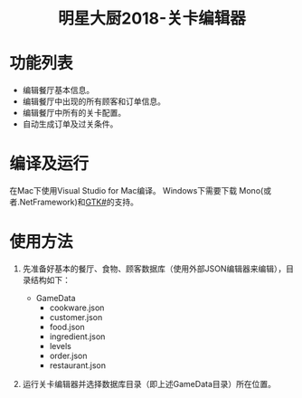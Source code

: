 # <center>明星大厨2018-关卡编辑器</center>

功能列表
===
- 编辑餐厅基本信息。
- 编辑餐厅中出现的所有顾客和订单信息。
- 编辑餐厅中所有的关卡配置。
- 自动生成订单及过关条件。

编译及运行
===
在Mac下使用Visual Studio for Mac编译。
Windows下需要下载 Mono(或者.NetFramework)和[GTK#](http://www.mono-project.com/download/stable/#download-win)的支持。

使用方法
===
1. 先准备好基本的餐厅、食物、顾客数据库（使用外部JSON编辑器来编辑），目录结构如下：
    - GameData
        - cookware.json
        - customer.json
        - food.json
        - ingredient.json
        - levels
        - order.json
        - restaurant.json

2. 运行关卡编辑器并选择数据库目录（即上述GameData目录）所在位置。


